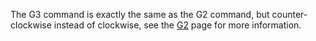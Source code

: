 
The G3 command is exactly the same as the G2 command, but counter-clockwise instead of clockwise, see the [G2](g2.md) page for more information.
